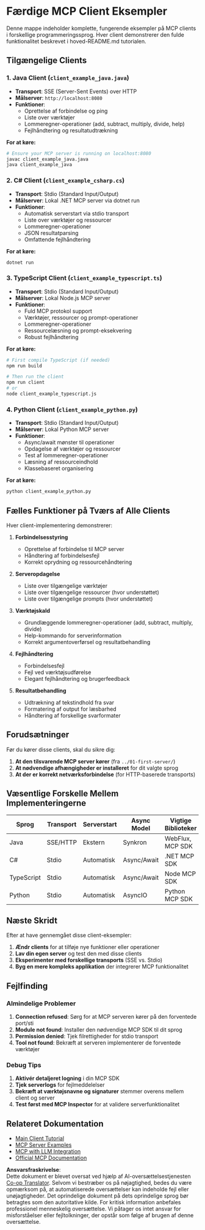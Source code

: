 <!--
CO_OP_TRANSLATOR_METADATA:
{
  "original_hash": "affcf199a44f60283a289dcb69dc144e",
  "translation_date": "2025-07-17T09:10:40+00:00",
  "source_file": "03-GettingStarted/02-client/complete_examples.md",
  "language_code": "da"
}
-->
# Færdige MCP Client Eksempler

Denne mappe indeholder komplette, fungerende eksempler på MCP clients i forskellige programmeringssprog. Hver client demonstrerer den fulde funktionalitet beskrevet i hoved-README.md tutorialen.

## Tilgængelige Clients

### 1. Java Client (`client_example_java.java`)
- **Transport**: SSE (Server-Sent Events) over HTTP
- **Målserver**: `http://localhost:8080`
- **Funktioner**: 
  - Oprettelse af forbindelse og ping
  - Liste over værktøjer
  - Lommeregner-operationer (add, subtract, multiply, divide, help)
  - Fejlhåndtering og resultatudtrækning

**For at køre:**
```bash
# Ensure your MCP server is running on localhost:8080
javac client_example_java.java
java client_example_java
```

### 2. C# Client (`client_example_csharp.cs`)
- **Transport**: Stdio (Standard Input/Output)
- **Målserver**: Lokal .NET MCP server via dotnet run
- **Funktioner**:
  - Automatisk serverstart via stdio transport
  - Liste over værktøjer og ressourcer
  - Lommeregner-operationer
  - JSON resultatparsing
  - Omfattende fejlhåndtering

**For at køre:**
```bash
dotnet run
```

### 3. TypeScript Client (`client_example_typescript.ts`)
- **Transport**: Stdio (Standard Input/Output)
- **Målserver**: Lokal Node.js MCP server
- **Funktioner**:
  - Fuld MCP protokol support
  - Værktøjer, ressourcer og prompt-operationer
  - Lommeregner-operationer
  - Ressourcelæsning og prompt-eksekvering
  - Robust fejlhåndtering

**For at køre:**
```bash
# First compile TypeScript (if needed)
npm run build

# Then run the client
npm run client
# or
node client_example_typescript.js
```

### 4. Python Client (`client_example_python.py`)
- **Transport**: Stdio (Standard Input/Output)  
- **Målserver**: Lokal Python MCP server
- **Funktioner**:
  - Async/await mønster til operationer
  - Opdagelse af værktøjer og ressourcer
  - Test af lommeregner-operationer
  - Læsning af ressourceindhold
  - Klassebaseret organisering

**For at køre:**
```bash
python client_example_python.py
```

## Fælles Funktioner på Tværs af Alle Clients

Hver client-implementering demonstrerer:

1. **Forbindelsesstyring**
   - Oprettelse af forbindelse til MCP server
   - Håndtering af forbindelsesfejl
   - Korrekt oprydning og ressourcehåndtering

2. **Serveropdagelse**
   - Liste over tilgængelige værktøjer
   - Liste over tilgængelige ressourcer (hvor understøttet)
   - Liste over tilgængelige prompts (hvor understøttet)

3. **Værktøjskald**
   - Grundlæggende lommeregner-operationer (add, subtract, multiply, divide)
   - Help-kommando for serverinformation
   - Korrekt argumentoverførsel og resultatbehandling

4. **Fejlhåndtering**
   - Forbindelsesfejl
   - Fejl ved værktøjsudførelse
   - Elegant fejlhåndtering og brugerfeedback

5. **Resultatbehandling**
   - Udtrækning af tekstindhold fra svar
   - Formatering af output for læsbarhed
   - Håndtering af forskellige svarformater

## Forudsætninger

Før du kører disse clients, skal du sikre dig:

1. **At den tilsvarende MCP server kører** (fra `../01-first-server/`)
2. **At nødvendige afhængigheder er installeret** for dit valgte sprog
3. **At der er korrekt netværksforbindelse** (for HTTP-baserede transports)

## Væsentlige Forskelle Mellem Implementeringerne

| Sprog      | Transport | Serverstart    | Async Model | Vigtige Biblioteker |
|------------|-----------|----------------|-------------|--------------------|
| Java       | SSE/HTTP  | Ekstern        | Synkron     | WebFlux, MCP SDK    |
| C#         | Stdio     | Automatisk     | Async/Await | .NET MCP SDK        |
| TypeScript | Stdio     | Automatisk     | Async/Await | Node MCP SDK        |
| Python     | Stdio     | Automatisk     | AsyncIO     | Python MCP SDK      |

## Næste Skridt

Efter at have gennemgået disse client-eksempler:

1. **Ændr clients** for at tilføje nye funktioner eller operationer
2. **Lav din egen server** og test den med disse clients
3. **Eksperimenter med forskellige transports** (SSE vs. Stdio)
4. **Byg en mere kompleks applikation** der integrerer MCP funktionalitet

## Fejlfinding

### Almindelige Problemer

1. **Connection refused**: Sørg for at MCP serveren kører på den forventede port/sti
2. **Module not found**: Installer den nødvendige MCP SDK til dit sprog
3. **Permission denied**: Tjek filrettigheder for stdio transport
4. **Tool not found**: Bekræft at serveren implementerer de forventede værktøjer

### Debug Tips

1. **Aktivér detaljeret logning** i din MCP SDK
2. **Tjek serverlogs** for fejlmeddelelser
3. **Bekræft at værktøjsnavne og signaturer** stemmer overens mellem client og server
4. **Test først med MCP Inspector** for at validere serverfunktionalitet

## Relateret Dokumentation

- [Main Client Tutorial](./README.md)
- [MCP Server Examples](../../../../03-GettingStarted/01-first-server)
- [MCP with LLM Integration](../../../../03-GettingStarted/03-llm-client)
- [Official MCP Documentation](https://modelcontextprotocol.io/)

**Ansvarsfraskrivelse**:  
Dette dokument er blevet oversat ved hjælp af AI-oversættelsestjenesten [Co-op Translator](https://github.com/Azure/co-op-translator). Selvom vi bestræber os på nøjagtighed, bedes du være opmærksom på, at automatiserede oversættelser kan indeholde fejl eller unøjagtigheder. Det oprindelige dokument på dets oprindelige sprog bør betragtes som den autoritative kilde. For kritisk information anbefales professionel menneskelig oversættelse. Vi påtager os intet ansvar for misforståelser eller fejltolkninger, der opstår som følge af brugen af denne oversættelse.